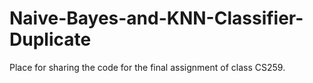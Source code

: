 # Naive-Bayes-and-KNN-Classifier-Duplicate
Place for sharing the code for the final assignment of class CS259.
